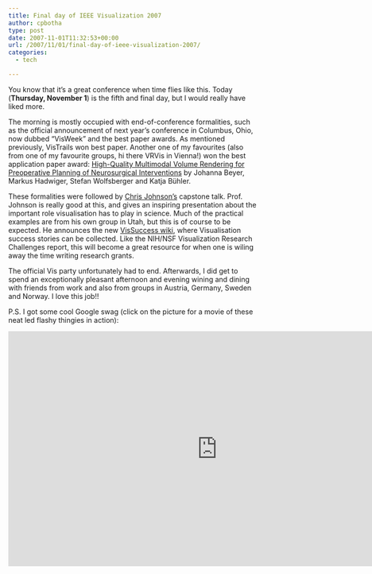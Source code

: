 ```yaml
---
title: Final day of IEEE Visualization 2007
author: cpbotha
type: post
date: 2007-11-01T11:32:53+00:00
url: /2007/11/01/final-day-of-ieee-visualization-2007/
categories:
  - tech

---
```

You know that it&#8217;s a great conference when time flies like this. Today (**Thursday, November 1**) is the fifth and final day, but I would really have liked more.

The morning is mostly occupied with end-of-conference formalities, such as the official announcement of next year&#8217;s conference in Columbus, Ohio, now dubbed &#8220;VisWeek&#8221; and the best paper awards. As mentioned previously, VisTrails won best paper. Another one of my favourites (also from one of my favourite groups, hi there VRVis in Vienna!) won the best application paper award: [High-Quality Multimodal Volume Rendering for Preoperative Planning of Neurosurgical Interventions][1] by Johanna Beyer, Markus Hadwiger, Stefan Wolfsberger and Katja Bühler.

These formalities were followed by [Chris Johnson&#8217;s][2] capstone talk. Prof. Johnson is really good at this, and gives an inspiring presentation about the important role visualisation has to play in science. Much of the practical examples are from his own group in Utah, but this is of course to be expected. He announces the new [VisSuccess wiki][3], where Visualisation success stories can be collected. Like the NIH/NSF Visualization Research Challenges report, this will become a great resource for when one is wiling away the time writing research grants.

The official Vis party unfortunately had to end. Afterwards, I did get to spend an exceptionally pleasant afternoon and evening wining and dining with friends from work and also from groups in Austria, Germany, Sweden and Norway. I love this job!!

P.S. I got some cool Google swag (click on the picture for a movie of these neat led flashy thingies in action):

<div class="jetpack-video-wrapper">
  <span class="embed-youtube" style="text-align:center; display: block;"><iframe class='youtube-player' type='text/html' width='840' height='473' src='https://www.youtube.com/embed/M1FvwMVyIdQ?version=3&#038;rel=1&#038;fs=1&#038;autohide=2&#038;showsearch=0&#038;showinfo=1&#038;iv_load_policy=1&#038;wmode=transparent' allowfullscreen='true' style='border:0;'></iframe></span>
</div>

 [1]: http://medvis.vrvis.at/fileadmin/publications/TR-VRVis-2007-028.pdf "Link to High-Quality Multi-volume rendering paper PDF"
 [2]: http://www.cs.utah.edu/~crj/ "Chris Johnson's homepage"
 [3]: http://www.sci.utah.edu/vissuccess/ "VisSuccess wiki"